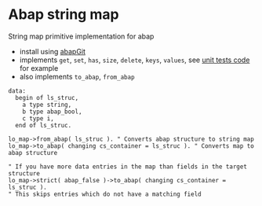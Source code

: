 # Abap string map

String map primitive implementation for abap

- install using [abapGit](https://github.com/larshp/abapGit)
- implements `get`, `set`, `has`, `size`, `delete`, `keys`, `values`, see [unit tests code](https://github.com/sbcgua/abap-string-map/blob/master/src/zcl_abap_string_map.clas.testclasses.abap) for example
- also implements `to_abap`, `from_abap`

```abap
data:
  begin of ls_struc,
    a type string,
    b type abap_bool,
    c type i,
  end of ls_struc.

lo_map->from_abap( ls_struc ). " Converts abap structure to string map
lo_map->to_abap( changing cs_container = ls_struc ). " Converts map to abap structure

" If you have more data entries in the map than fields in the target structure
lo_map->strict( abap_false )->to_abap( changing cs_container = ls_struc ).
" This skips entries which do not have a matching field
```
